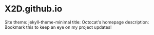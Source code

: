 # X2D.github.io
Site
theme: jekyll-theme-minimal
title: Octocat's homepage
description: Bookmark this to keep an eye on my project updates!

